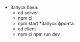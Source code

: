* Запуск бэка:
    - cd server
    - npm ci
    - npm start
*Запуск фронта:
    - cd client
    - npm ci
    npm run dev